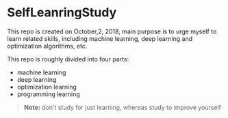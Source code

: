 # SelfLeanringStudy

This repo is created on October,2, 2018, main purpose is to urge myself to learn related skills, including machine learning, deep learning and optimization algorithms, etc.

This repo is roughly divided into four parts:

- machine learning
- deep learning
- optimization learning
- programming learning

> **Note:** don't study for just learning, whereas study to improve yourself

